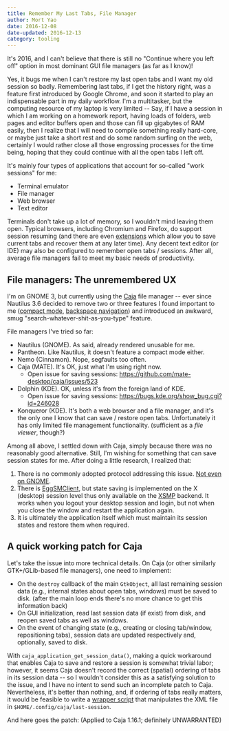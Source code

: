 ```yaml
---
title: Remember My Last Tabs, File Manager
author: Mort Yao
date: 2016-12-08
date-updated: 2016-12-13
category: tooling
---
```


It's 2016, and I can't believe that there is still no "Continue where you left off" option in most dominant GUI file managers (as far as I know)!

Yes, it bugs me when I can't restore my last open tabs and I want my old session so badly. Remembering last tabs, if I get the history right, was a feature first introduced by Google Chrome, and soon it started to play an indispensable part in my daily workflow. I'm a multitasker, but the computing resource of my laptop is very limited -- Say, if I have a session in which I am working on a homework report, having loads of folders, web pages and editor buffers open and those can fill up gigabytes of RAM easily, then I realize that I will need to compile something really hard-core, or maybe just take a short rest and do some random surfing on the web, certainly I would rather close all those engrossing processes for the time being, hoping that they could continue with all the open tabs I left off.

It's mainly four types of applications that account for so-called "work sessions" for me:

* Terminal emulator
* File manager
* Web browser
* Text editor

Terminals don't take up a lot of memory, so I wouldn't mind leaving them open. Typical browsers, including Chromium and Firefox, do support session resuming (and there are even [extensions](https://chrome.google.com/webstore/detail/session-buddy/edacconmaakjimmfgnblocblbcdcpbko) which allow you to save current tabs and recover them at any later time). Any decent text editor (or IDE) may also be configured to remember open tabs / sessions. After all, average file managers fail to meet my basic needs of productivity.

## File managers: The unremembered UX

I'm on GNOME 3, but currently using the [Caja](https://github.com/mate-desktop/caja) file manager -- ever since Nautilus 3.6 decided to remove two or three features I found important to me ([compact mode](https://bugzilla.gnome.org/show_bug.cgi?id=676842), [backspace navigation](https://bugzilla.gnome.org/show_bug.cgi?id=692852)) and introduced an awkward, smug "search-whatever-shit-as-you-type" feature.

File managers I've tried so far:

* Nautilus (GNOME). As said, already rendered unusable for me.
* Pantheon. Like Nautilus, it doesn't feature a compact mode either.
* Nemo (Cinnamon). Nope, segfaults too often.
* Caja (MATE). It's OK, just what I'm using right now.
    * Open issue for saving sessions: <https://github.com/mate-desktop/caja/issues/523>
* Dolphin (KDE). OK, unless it's from the foreign land of KDE.
    * Open issue for saving sessions: <https://bugs.kde.org/show_bug.cgi?id=246028>
* Konqueror (KDE). It's both a web browser and a file manager, and it's the only one I know that can save / restore open tabs. Unfortunately it has only limited file management functionality. (sufficient as a *file viewer*, though?)

Among all above, I settled down with Caja, simply because there was no reasonably good alternative. Still, I'm wishing for something that can save session states for me. After doing a little research, I realized that:

1. There is no commonly adopted protocol addressing this issue. [Not even on GNOME](https://wiki.gnome.org/Projects/SessionManagement/SavingState).
2. There is [EggSMClient](https://wiki.gnome.org/Projects/SessionManagement/EggSMClient), but state saving is implemented on the X (desktop) session level thus only available on the [XSMP](https://www.x.org/releases/X11R7.7/doc/libSM/xsmp.html) backend. It works when you logout your desktop session and login, but not when you close the window and restart the application again.
3. It is ultimately the application itself which must maintain its session states and restore them when required.

## A quick working patch for Caja

Let's take the issue into more technical details. On Caja (or other similarly GTK+/GLib-based file managers), one need to implement:

* On the `destroy` callback of the main `GtkObject`, all last remaining session data (e.g., internal states about open tabs, windows) must be saved to disk. (after the main loop ends there's no more chance to get this information back)
* On GUI initialization, read last session data (if exist) from disk, and reopen saved tabs as well as windows.
* On the event of changing state (e.g., creating or closing tab/window, repositioning tabs), session data are updated respectively and, optionally, saved to disk.

With `caja_application_get_session_data()`, making a quick workaround that enables Caja to save and restore a session is somewhat trivial labor; however, it seems Caja doesn't record the correct (spatial) ordering of tabs in its session data -- so I wouldn't consider this as a satisfying solution to the issue, and I have no intent to send such an incomplete patch to Caja. Nevertheless, it's better than nothing, and, if ordering of tabs really matters, it would be feasible to write a [wrapper script](https://github.com/soimort/dotfiles/blob/b721e42238a90e88c83d1feb20682d0605367b11/Scripts/Open-Folders) that manipulates the XML file in `$HOME/.config/caja/last-session`.

And here goes the patch: (Applied to Caja 1.16.1; definitely UNWARRANTED)

<script src="https://gist.github.com/soimort/73c75266d1610ff0af68b40e7b07d939.js"></script>
